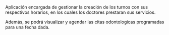Aplicación encargada de gestionar la creación de los turnos con sus respectivos horarios, en los cuales los doctores prestaran sus servicios.

Además, se podrá visualizar y agendar las citas odontologicas programadas para una fecha dada.